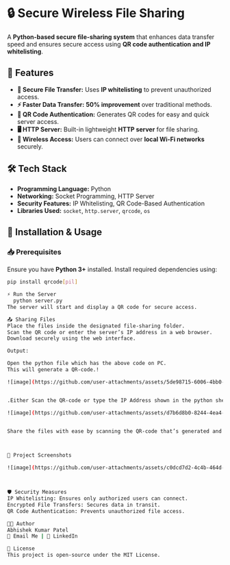 # 🔒 Secure Wireless File Sharing  
A **Python-based secure file-sharing system** that enhances data transfer speed and ensures secure access using **QR code authentication and IP whitelisting**.

## 📌 Features  
- **🔐 Secure File Transfer:** Uses **IP whitelisting** to prevent unauthorized access.  
- **⚡ Faster Data Transfer:** **50% improvement** over traditional methods.  
- **📜 QR Code Authentication:** Generates QR codes for easy and quick server access.  
- **🖥 HTTP Server:** Built-in lightweight **HTTP server** for file sharing.  
- **📡 Wireless Access:** Users can connect over **local Wi-Fi networks** securely.  

## 🛠 Tech Stack  
- **Programming Language:** Python  
- **Networking:** Socket Programming, HTTP Server  
- **Security Features:** IP Whitelisting, QR Code-Based Authentication  
- **Libraries Used:** `socket`, `http.server`, `qrcode`, `os`

## 🚀 Installation & Usage  

### 📥 Prerequisites  
Ensure you have **Python 3+** installed. Install required dependencies using:  
```sh
pip install qrcode[pil]

⚡ Run the Server
  python server.py
The server will start and display a QR code for secure access.

📤 Sharing Files
Place the files inside the designated file-sharing folder.
Scan the QR code or enter the server’s IP address in a web browser.
Download securely using the web interface.

Output:

Open the python file which has the above code on PC.
This will generate a QR-code.!

![image](https://github.com/user-attachments/assets/5de98715-6006-4bb0-920e-2955565ea41e)


.Either Scan the QR-code or type the IP Address shown in the python shell in your mobile browser.

![image](https://github.com/user-attachments/assets/d7b6d8b0-8244-4ea4-8c6d-166f65bc3be0)


Share the files with ease by scanning the QR-code that’s generated and get access to the files in PC, from the mobile browser.



📸 Project Screenshots

![image](https://github.com/user-attachments/assets/c0dcd7d2-4c4b-464d-8604-0852890ad789)



🛡 Security Measures
IP Whitelisting: Ensures only authorized users can connect.
Encrypted File Transfers: Secures data in transit.
QR Code Authentication: Prevents unauthorized file access.

👨‍💻 Author
Abhishek Kumar Patel
📧 Email Me | 🔗 LinkedIn

📜 License
This project is open-source under the MIT License.

